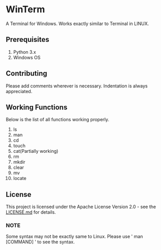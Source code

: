 # WinTerm

A Terminal for Windows. Works exactly similar to Terminal in LINUX.

## Prerequisites

1. Python 3.x
2. Windows OS

## Contributing

Please add comments wherever is necessary. Indentation is always appreciated.

## Working Functions

Below is the list of all functions working properly.

1. ls
2. man
3. cd
4. touch
5. cat(Partially working)
6. rm
7. mkdir
8. clear
9. mv
10. locate

## License

This project is licensed under the Apache License Version 2.0 - see the [LICENSE.md](LICENSE) for details.

### NOTE

Some syntax may not be exactly same to Linux. Please use ' man [COMMAND] ' to see the syntax.

